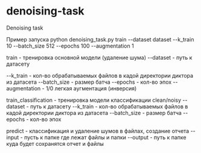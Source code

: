 # denoising-task
 Denoising task

Пример запуска
python denoising_task.py train --dataset dataset --k_train 10 --batch_size 512 --epochs 100 --augmentation 1


train - тренировка основной модели (удаление шума)
--dataset - путь к датасету

--k_train - кол-во обрабатываемых файлов в кадой директории диктора из датасета
--batch_size - размер батча
--epochs - кол-во эпох
--augmentation - 1/0 легкая аугментация (инверсия) 
 


train_classification - тренировка модели классификации clean/noisy
--dataset - путь к датасету
--k_train - кол-во обрабатываемых файлов в кадой директории диктора из датасета
--batch_size - размер батча
--epochs - кол-во эпох
 

predict - классификация и удаление шумов в файлах, создание отчета
--input - пусть к папке где лежат файлы и папки
--output - путь к папке куда будет сохранятся отчет и файлы
